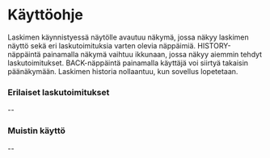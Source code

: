 # Käyttöohje

Laskimen käynnistyessä näytölle avautuu näkymä, jossa näkyy laskimen näyttö sekä eri laskutoimituksia varten olevia näppäimiä. HISTORY-näppäintä painamalla
näkymä vaihtuu ikkunaan, jossa näkyy aiemmin tehdyt laskutoimitukset. BACK-näppäintä painamalla käyttäjä voi siirtyä takaisin päänäkymään. Laskimen historia nollaantuu, 
kun sovellus lopetetaan.

### Erilaiset laskutoimitukset
--

### Muistin käyttö
--

